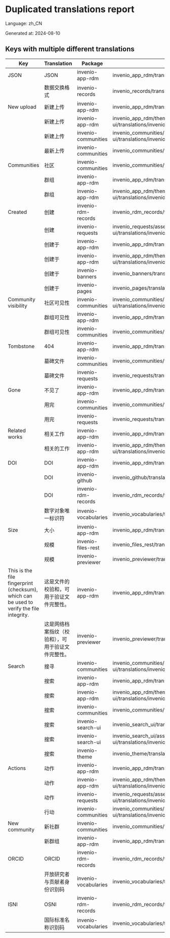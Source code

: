 # Duplicated translations report

Language: zh_CN

Generated at: 2024-08-10


## Keys with multiple different translations


| Key | Translation | Package | File |
| --- | --- | --- | --- |
| JSON| JSON | invenio-app-rdm | invenio_app_rdm/translations/zh_CN/LC_MESSAGES/messages.po |
|| 数据交换格式 | invenio-records | invenio_records/translations/zh_CN/LC_MESSAGES/messages.po |
| New upload| 新建上传 | invenio-app-rdm | invenio_app_rdm/translations/zh_CN/LC_MESSAGES/messages.po |
|| 新建上传 | invenio-app-rdm | invenio_app_rdm/theme/assets/semantic-ui/translations/invenio_app_rdm/messages/zh_CN/messages.po |
|| 新建上传 | invenio-communities | invenio_communities/assets/semantic-ui/translations/invenio_communities/messages/zh_CN/messages.po |
|| 最新上传 | invenio-communities | invenio_communities/translations/zh_CN/LC_MESSAGES/messages.po |
| Communities| 社区 | invenio-communities | invenio_communities/translations/zh_CN/LC_MESSAGES/messages.po |
|| 群组 | invenio-app-rdm | invenio_app_rdm/translations/zh_CN/LC_MESSAGES/messages.po |
|| 群组 | invenio-app-rdm | invenio_app_rdm/theme/assets/semantic-ui/translations/invenio_app_rdm/messages/zh_CN/messages.po |
| Created| 创建 | invenio-rdm-records | invenio_rdm_records/translations/zh_CN/LC_MESSAGES/messages.po |
|| 创建 | invenio-requests | invenio_requests/assets/semantic-ui/translations/invenio_requests/messages/zh_CN/messages.po |
|| 创建于 | invenio-app-rdm | invenio_app_rdm/translations/zh_CN/LC_MESSAGES/messages.po |
|| 创建于 | invenio-app-rdm | invenio_app_rdm/theme/assets/semantic-ui/translations/invenio_app_rdm/messages/zh_CN/messages.po |
|| 创建于 | invenio-banners | invenio_banners/translations/zh_CN/LC_MESSAGES/messages.po |
|| 创建于 | invenio-pages | invenio_pages/translations/zh_CN/LC_MESSAGES/messages.po |
| Community visibility| 社区可见性 | invenio-communities | invenio_communities/assets/semantic-ui/translations/invenio_communities/messages/zh_CN/messages.po |
|| 群组可见性 | invenio-app-rdm | invenio_app_rdm/translations/zh_CN/LC_MESSAGES/messages.po |
|| 群组可见性 | invenio-communities | invenio_communities/translations/zh_CN/LC_MESSAGES/messages.po |
| Tombstone| 404 | invenio-app-rdm | invenio_app_rdm/translations/zh_CN/LC_MESSAGES/messages.po |
|| 墓碑文件 | invenio-communities | invenio_communities/translations/zh_CN/LC_MESSAGES/messages.po |
|| 墓碑文件 | invenio-requests | invenio_requests/translations/zh_CN/LC_MESSAGES/messages.po |
| Gone| 不见了 | invenio-app-rdm | invenio_app_rdm/translations/zh_CN/LC_MESSAGES/messages.po |
|| 用完 | invenio-communities | invenio_communities/translations/zh_CN/LC_MESSAGES/messages.po |
|| 用完 | invenio-requests | invenio_requests/translations/zh_CN/LC_MESSAGES/messages.po |
| Related works| 相关工作 | invenio-app-rdm | invenio_app_rdm/translations/zh_CN/LC_MESSAGES/messages.po |
|| 相关的工作 | invenio-app-rdm | invenio_app_rdm/theme/assets/semantic-ui/translations/invenio_app_rdm/messages/zh_CN/messages.po |
| DOI| DOI | invenio-app-rdm | invenio_app_rdm/translations/zh_CN/LC_MESSAGES/messages.po |
|| DOI | invenio-github | invenio_github/translations/zh_CN/LC_MESSAGES/messages.po |
|| DOI | invenio-rdm-records | invenio_rdm_records/translations/zh_CN/LC_MESSAGES/messages.po |
|| 数字对象唯一标识符 | invenio-vocabularies | invenio_vocabularies/translations/zh_CN/LC_MESSAGES/messages.po |
| Size| 大小 | invenio-app-rdm | invenio_app_rdm/translations/zh_CN/LC_MESSAGES/messages.po |
|| 规模 | invenio-files-rest | invenio_files_rest/translations/zh_CN/LC_MESSAGES/messages.po |
|| 规模 | invenio-previewer | invenio_previewer/translations/zh_CN/LC_MESSAGES/messages.po |
| This is the file fingerprint (checksum), which can be used to verify the file integrity.| 这是文件的校验和，可用于验证文件完整性。 | invenio-app-rdm | invenio_app_rdm/translations/zh_CN/LC_MESSAGES/messages.po |
|| 这是网络档案指纹（校验和），可用于验证文件完整性。 | invenio-previewer | invenio_previewer/translations/zh_CN/LC_MESSAGES/messages.po |
| Search| 搜寻 | invenio-communities | invenio_communities/assets/semantic-ui/translations/invenio_communities/messages/zh_CN/messages.po |
|| 搜索 | invenio-app-rdm | invenio_app_rdm/translations/zh_CN/LC_MESSAGES/messages.po |
|| 搜索 | invenio-app-rdm | invenio_app_rdm/theme/assets/semantic-ui/translations/invenio_app_rdm/messages/zh_CN/messages.po |
|| 搜索 | invenio-communities | invenio_communities/translations/zh_CN/LC_MESSAGES/messages.po |
|| 搜索 | invenio-search-ui | invenio_search_ui/translations/zh_CN/LC_MESSAGES/messages.po |
|| 搜索 | invenio-search-ui | invenio_search_ui/assets/semantic-ui/translations/invenio_search_ui/messages/zh_CN/messages.po |
|| 搜索 | invenio-theme | invenio_theme/translations/zh_CN/LC_MESSAGES/messages.po |
| Actions| 动作 | invenio-app-rdm | invenio_app_rdm/translations/zh_CN/LC_MESSAGES/messages.po |
|| 动作 | invenio-app-rdm | invenio_app_rdm/theme/assets/semantic-ui/translations/invenio_app_rdm/messages/zh_CN/messages.po |
|| 动作 | invenio-requests | invenio_requests/assets/semantic-ui/translations/invenio_requests/messages/zh_CN/messages.po |
|| 行动 | invenio-communities | invenio_communities/assets/semantic-ui/translations/invenio_communities/messages/zh_CN/messages.po |
| New community| 新社群 | invenio-communities | invenio_communities/translations/zh_CN/LC_MESSAGES/messages.po |
|| 新群组 | invenio-app-rdm | invenio_app_rdm/translations/zh_CN/LC_MESSAGES/messages.po |
| ORCID| ORCID | invenio-rdm-records | invenio_rdm_records/translations/zh_CN/LC_MESSAGES/messages.po |
|| 开放研究者与贡献者身份识别码 | invenio-vocabularies | invenio_vocabularies/translations/zh_CN/LC_MESSAGES/messages.po |
| ISNI| OSNI | invenio-rdm-records | invenio_rdm_records/translations/zh_CN/LC_MESSAGES/messages.po |
|| 国际标准名称识别码 | invenio-vocabularies | invenio_vocabularies/translations/zh_CN/LC_MESSAGES/messages.po |
